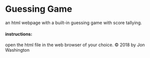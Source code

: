 
# Guessing Game
an html webpage with a built-in guessing game with score tallying.
#### instructions:
open the html file in the web browser of your choice.
&copy; 2018
by Jon Washington
